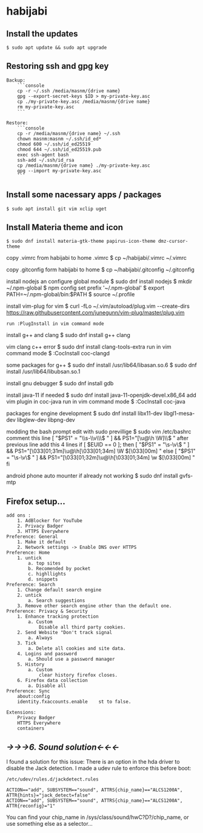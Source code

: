 # habijabi

## Install the updates
```console
$ sudo apt update && sudo apt upgrade
```

## Restoring ssh and gpg key

	Backup:
		```console
		cp -r ~/.ssh /media/masnm/{drive name}
		gpg --export-secret-keys $ID > my-private-key.asc
		cp ./my-private-key.asc /media/masnm/{drive name}
		rm my-private-key.asc
		```

	Restore:
		```console
		cp -r /media/masnm/{drive name} ~/.ssh
		chown masnm:masnm ~/.ssh/id_ed*
		chmod 600 ~/.ssh/id_ed25519
		chmod 644 ~/.ssh/id_ed25519.pub
		exec ssh-agent bash
		ssh-add ~/.ssh/id_rsa
		cp /media/masnm/{drive name} ./my-private-key.asc
		gpg --import my-private-key.asc
		```


## Install some nacessary apps / packages
```console
$ sudo apt install git vim xclip uget
```

## Install Materia theme and icon
```console
$ sudo dnf install materia-gtk-theme papirus-icon-theme dmz-cursor-theme
```

copy .vimrc from habijabi to home .vimrc
	$ cp ~/habijabi/.vimrc ~/.vimrc

copy .gitconfig form habijabi to home
	$ cp ~/habijabi/.gitconfig ~/.gitconfig

install nodejs an configure global module
	$ sudo dnf install nodejs
	$ mkdir ~/.npm-global
	$ npm config set prefix '~/.npm-global'
	$ export PATH=~/.npm-global/bin:$PATH
	$ source ~/.profile

install vim-plug for vim
	$ curl -fLo ~/.vim/autoload/plug.vim --create-dirs \
    https://raw.githubusercontent.com/junegunn/vim-plug/master/plug.vim
	
	run :PlugInstall in vim command mode

install g++ and clang
	$ sudo dnf install g++ clang

vim clang c++ error
	$ sudo dnf install clang-tools-extra
	run in vim command mode
	$ :CocInstall coc-clangd

some packages for g++
	$ sudo dnf install /usr/lib64/libasan.so.6
	$ sudo dnf install /usr/lib64/libubsan.so.1

install gnu debugger
	$ sudo dnf install gdb

install java-11 if needed
	$ sudo dnf install java-11-openjdk-devel.x86_64
	add vim plugin in coc-java run in vim command mode
	$ :CocInstall coc-java

packages for engine development
	$ sudo dnf install libx11-dev libgl1-mesa-dev libglew-dev libpng-dev

modding the bash prompt
	edit with sudo previllige
		$ sudo vim /etc/bashrc 
	comment this line
		[ "$PS1" = "\\s-\\v\\\$ " ] && PS1="[\u@\h \W]\\$ "
	after previous line add this 4 lines
		if [ $EUID == 0 ]; then
		  [ "$PS1" = "\\s-\\v\\\$ " ] && PS1="\[\033[01;31m\]\u@\h\[\033[01;34m\] \W \$\[\033[00m\] "
		 else
		  [ "$PS1" = "\\s-\\v\\\$ " ] && PS1="\[\033[01;32m\]\u@\h\[\033[01;34m\] \w \$\[\033[00m\] "
		fi

android phone auto mounter if already not working
	$ sudo dnf install gvfs-mtp



## Firefox setup...

	add ons :
		1. AdBlocker for YouTube
		2. Privacy Badger
		3. HTTPS Everywhere
	Preference: General
		1. Make it default
		2. Network settings -> Enable DNS over HTTPS
	Preference: Home
		1. untick
			a. top sites
			b. Recomended by pocket
			c. highllights
			d. snippets
	Preference: Search
		1. Change default search engine
		2. untick
			a. Search suggestions
		3. Remove other search engine other than the default one.
	Preference: Privacy & Security
		1. Enhance tracking protection
			a. Custom
				Disable all third party cookies.
		2. Send Website "Don't track signal
			a. Always
		3. Tick
			a. Delete all cookies and site data.
		4. Logins and password
			a. Should use a password manager
		5. History
			a. Custom
				clear history firefox closes.
		6. Firefox data collection
			a. Disable all
	Preference: Sync
		about:config
		identity.fxaccounts.enable    st to false.
	
	Extensions:
		Privacy Badger
		HTTPS Everywhere
		containers



## ***->->->6. Sound solution<-<-<-***
I found a solution for this issue: There is an option in the hda driver to disable the Jack detection. I made a udev rule to enforce this before boot:

	/etc/udev/rules.d/jackdetect.rules
	
	ACTION=="add", SUBSYSTEM=="sound", ATTRS{chip_name}=="ALCS1200A", ATTR{hints}="jack_detect=false"
	ACTION=="add", SUBSYSTEM=="sound", ATTRS{chip_name}=="ALCS1200A", ATTR{reconfig}="1"
	
You can find your chip_name in /sys/class/sound/hwC?D?/chip_name, or use something else as a selector...
